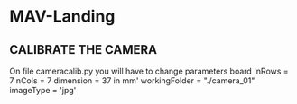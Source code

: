 # MAV-Landing
## CALIBRATE THE CAMERA 
On file cameracalib.py you will have to change parameters board
'nRows = 7
nCols = 7
dimension = 37 in mm'
workingFolder   = "./camera_01"
imageType       = 'jpg'

